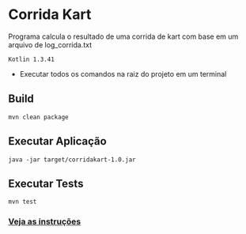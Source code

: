 # Corrida Kart
Programa calcula o resultado de uma corrida de kart com base em um arquivo de log_corrida.txt

```
Kotlin 1.3.41
```
* Executar todos os comandos na raiz do projeto em um terminal

## Build
```
mvn clean package
```

## Executar Aplicação
```
java -jar target/corridakart-1.0.jar
```

## Executar Tests
```
mvn test
```


### [Veja as instruções](https://github.com/muquifo/corrida-kart/blob/master/SUAS-INSTRU%C3%87%C3%95ES.txt)
